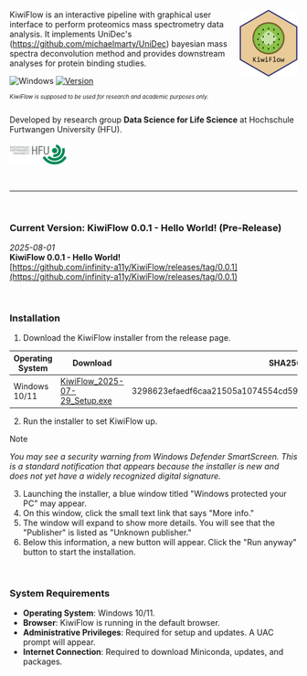 # <img src="KiwiFlow_App/app/static/logo_name.svg" align="right" width="20%"/>

KiwiFlow is an interactive pipeline with graphical user interface to perform proteomics mass spectrometry data analysis. It implements UniDec's (https://github.com/michaelmarty/UniDec) bayesian mass spectra deconvolution method and provides downstream analyses for protein binding studies.  

![Windows](https://img.shields.io/badge/Windows-339033?style=flat&logo=windows&logoColor=white)  [![Version](https://img.shields.io/badge/Version-0.0.1-E8CB98)](https://github.com/infinity-a11y/KiwiFlow/releases/tag/v0.0.1)

<sup><sup>*_KiwiFlow is supposed to be used for research and academic purposes only._*</sup></sup>
<br>

Developed by research group <b>Data Science for Life Science</b> at Hochschule Furtwangen University (HFU).
<br><br>
<img src= "Hochschule_Furtwangen_HFU_logo.png" align="left" width="20%"/>
<br><br><br><br>
<hr>
<br>

### Current Version: KiwiFlow 0.0.1 - Hello World! (Pre-Release)
<i> 2025-08-01 </i>
<br>
<b>KiwiFlow 0.0.1 - Hello World!</b>
<br>
[https://github.com/infinity-a11y/KiwiFlow/releases/tag/0.0.1](https://github.com/infinity-a11y/KiwiFlow/releases/tag/0.0.1)

<br>

### Installation

1. Download the KiwiFlow installer from the release page. <br>

| Operating System | Download | SHA256 |
| ------------- | ------------- | ------------- |
| Windows 10/11 | [KiwiFlow_2025-07-29_Setup.exe](https://github.com/infinity-a11y/KiwiFlow/releases/download/0.0.1/KiwiFlow_2025-07-29_Setup.exe) | 3298623efaedf6caa21505a1074554cd599ad5d029ff4f168b35d06f4b58a6cf |

2. Run the installer to set KiwiFlow up.

> [!NOTE]
> <i>You may see a security warning from Windows Defender SmartScreen. This is a standard notification that appears because the installer is new and does not yet have a widely recognized digital signature.</i>

3. Launching the installer, a blue window titled "Windows protected your PC" may appear.
4. On this window, click the small text link that says "More info."
5. The window will expand to show more details. You will see that the "Publisher" is listed as "Unknown publisher."
6. Below this information, a new button will appear. Click the "Run anyway" button to start the installation.

<br>

### System Requirements
- **Operating System**: Windows 10/11.
- **Browser**: KiwiFlow is running in the default browser. 
- **Administrative Privileges**: Required for setup and updates. A UAC prompt will appear.
- **Internet Connection**: Required to download Miniconda, updates, and packages.
